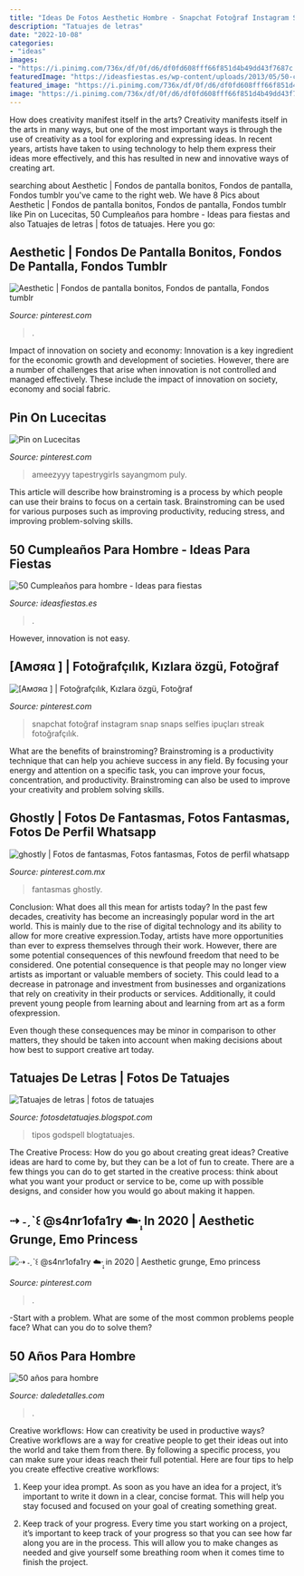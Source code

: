 ```yaml
---
title: "Ideas De Fotos Aesthetic Hombre - Snapchat Fotoğraf Instagram Snap Snaps Selfies Ipuçları Streak Fotoğrafçılık"
description: "Tatuajes de letras"
date: "2022-10-08"
categories:
- "ideas"
images:
- "https://i.pinimg.com/736x/df/0f/d6/df0fd608fff66f851d4b49dd43f7687c.jpg"
featuredImage: "https://ideasfiestas.es/wp-content/uploads/2013/05/50-cumpleanos-hombre-bebida.jpg"
featured_image: "https://i.pinimg.com/736x/df/0f/d6/df0fd608fff66f851d4b49dd43f7687c.jpg"
image: "https://i.pinimg.com/736x/df/0f/d6/df0fd608fff66f851d4b49dd43f7687c.jpg"
---
```



How does creativity manifest itself in the arts?
Creativity manifests itself in the arts in many ways, but one of the most important ways is through the use of creativity as a tool for exploring and expressing ideas. In recent years, artists have taken to using technology to help them express their ideas more effectively, and this has resulted in new and innovative ways of creating art.

	

		
searching about Aesthetic | Fondos de pantalla bonitos, Fondos de pantalla, Fondos tumblr you've came to the right web. We have 8 Pics about Aesthetic | Fondos de pantalla bonitos, Fondos de pantalla, Fondos tumblr like Pin on Lucecitas, 50 Cumpleaños para hombre - Ideas para fiestas and also Tatuajes de letras | fotos de tatuajes. Here you go:
		
    
## Aesthetic | Fondos De Pantalla Bonitos, Fondos De Pantalla, Fondos Tumblr

<img loading=lazy src="https://i.pinimg.com/736x/73/a7/46/73a746493e797e01fac1adbe0fce0a92.jpg" onerror="this.onerror=null;this.src='https://tse1.mm.bing.net/th?id=OIP.5iPK1flo-lLcTzwE_v3kHwHaOP&amp;pid=15.1';" alt="Aesthetic | Fondos de pantalla bonitos, Fondos de pantalla, Fondos tumblr">

_Source: pinterest.com_

>. 

	

Impact of innovation on society and economy:
Innovation is a key ingredient for the economic growth and development of societies. However, there are a number of challenges that arise when innovation is not controlled and managed effectively. These include the impact of innovation on society, economy and social fabric.

    
## Pin On Lucecitas

<img loading=lazy src="https://i.pinimg.com/736x/df/0f/d6/df0fd608fff66f851d4b49dd43f7687c.jpg" onerror="this.onerror=null;this.src='https://tse3.mm.bing.net/th?id=OIP.otuG8sd9saD1y5fc1JT6OAHaK8&amp;pid=15.1';" alt="Pin on Lucecitas">

_Source: pinterest.com_

>ameezyyy tapestrygirls sayangmom puly. 

	

This article will describe how brainstroming is a process by which people can use their brains to focus on a certain task. Brainstroming can be used for various purposes such as improving productivity, reducing stress, and improving problem-solving skills.

    
## 50 Cumpleaños Para Hombre - Ideas Para Fiestas

<img loading=lazy src="https://ideasfiestas.es/wp-content/uploads/2013/05/50-cumpleanos-hombre-bebida.jpg" onerror="this.onerror=null;this.src='https://tse4.mm.bing.net/th?id=OIP.Rxok8yZM4Ues5Mvp1v37eQAAAA&amp;pid=15.1';" alt="50 Cumpleaños para hombre - Ideas para fiestas">

_Source: ideasfiestas.es_

>. 

	

However, innovation is not easy.

    
## [Aмσяα ] | Fotoğrafçılık, Kızlara özgü, Fotoğraf

<img loading=lazy src="https://i.pinimg.com/736x/0a/e5/9e/0ae59e9656473b4cf2b3392603853e0f.jpg" onerror="this.onerror=null;this.src='https://tse2.mm.bing.net/th?id=OIP.GgYT5k-63XLO_ZZ72TeaGgHaNS&amp;pid=15.1';" alt="[Aмσяα ] | Fotoğrafçılık, Kızlara özgü, Fotoğraf">

_Source: pinterest.com_

>snapchat fotoğraf instagram snap snaps selfies ipuçları streak fotoğrafçılık. 

	

What are the benefits of brainstroming?
Brainstroming is a productivity technique that can help you achieve success in any field. By focusing your energy and attention on a specific task, you can improve your focus, concentration, and productivity. Brainstroming can also be used to improve your creativity and problem solving skills.

    
## Ghostly | Fotos De Fantasmas, Fotos Fantasmas, Fotos De Perfil Whatsapp

<img loading=lazy src="https://i.pinimg.com/736x/e7/34/1d/e7341dba29f0cb38af21c7321935f6cd.jpg" onerror="this.onerror=null;this.src='https://tse2.mm.bing.net/th?id=OIP.EnDUWpR9lIN2uy9eLEJHhQHaHa&amp;pid=15.1';" alt="ghostly | Fotos de fantasmas, Fotos fantasmas, Fotos de perfil whatsapp">

_Source: pinterest.com.mx_

>fantasmas ghostly. 

	

Conclusion: What does all this mean for artists today?
In the past few decades, creativity has become an increasingly popular word in the art world. This is mainly due to the rise of digital technology and its ability to allow for more creative expression.Today, artists have more opportunities than ever to express themselves through their work. However, there are some potential consequences of this newfound freedom that need to be considered.
One potential consequence is that people may no longer view artists as important or valuable members of society. This could lead to a decrease in patronage and investment from businesses and organizations that rely on creativity in their products or services. Additionally, it could prevent young people from learning about and learning from art as a form ofexpression.

Even though these consequences may be minor in comparison to other matters, they should be taken into account when making decisions about how best to support creative art today.

    
## Tatuajes De Letras | Fotos De Tatuajes

<img loading=lazy src="http://3.bp.blogspot.com/-DahWiyvVtQw/Th8itUcqUyI/AAAAAAAAAKY/b2OSd6IHHgA/s640/letras+tatuajes+3.jpg" onerror="this.onerror=null;this.src='https://tse1.mm.bing.net/th?id=OIP.8_OZP1PNdvV57H8Qqyn6GgAAAA&amp;pid=15.1';" alt="Tatuajes de letras | fotos de tatuajes">

_Source: fotosdetatuajes.blogspot.com_

>tipos godspell blogtatuajes. 

	

The Creative Process: How do you go about creating great ideas?
Creative ideas are hard to come by, but they can be a lot of fun to create. There are a few things you can do to get started in the creative process: think about what you want your product or service to be, come up with possible designs, and consider how you would go about making it happen.

    
## ⇢ ˗ˏˋ꒰ @s4nr1ofa1ry ☁️·̩͙ In 2020 | Aesthetic Grunge, Emo Princess

<img loading=lazy src="https://i.pinimg.com/736x/a2/ef/97/a2ef97268db5123d2d3917470b91794a.jpg" onerror="this.onerror=null;this.src='https://tse2.mm.bing.net/th?id=OIP.JDWpcunTJSt3gD5Vnr7cQAHaKO&amp;pid=15.1';" alt="⇢ ˗ˏˋ꒰ @s4nr1ofa1ry ☁️·̩͙ in 2020 | Aesthetic grunge, Emo princess">

_Source: pinterest.com_

>. 

	

-Start with a problem. What are some of the most common problems people face? What can you do to solve them? 

    
## 50 Años Para Hombre

<img loading=lazy src="http://i0.wp.com/www.daledetalles.com/wp-content/uploads/2016/02/5018.jpg?resize=564%2C867" onerror="this.onerror=null;this.src='https://tse3.mm.bing.net/th?id=OIP.7kQLAmfszgDROYcZkwaTeAHaLY&amp;pid=15.1';" alt="50 años para hombre">

_Source: daledetalles.com_

>. 

	

Creative workflows: How can creativity be used in productive ways?
Creative workflows are a way for creative people to get their ideas out into the world and take them from there. By following a specific process, you can make sure your ideas reach their full potential. Here are four tips to help you create effective creative workflows:
1. Keep your idea prompt. As soon as you have an idea for a project, it’s important to write it down in a clear, concise format. This will help you stay focused and focused on your goal of creating something great.

2. Keep track of your progress. Every time you start working on a project, it’s important to keep track of your progress so that you can see how far along you are in the process. This will allow you to make changes as needed and give yourself some breathing room when it comes time to finish the project.


